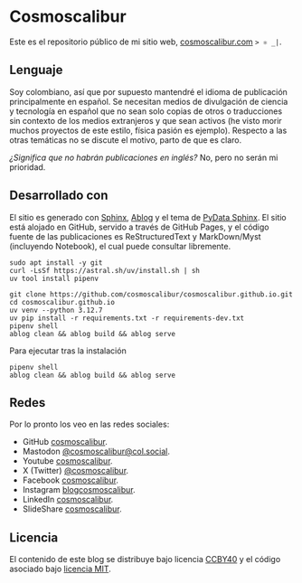 # Cosmoscalibur

Este es el repositorio público de mi sitio web,
[cosmoscalibur.com](https://www.cosmoscalibur.com) `> ⚛️ _|`.

## Lenguaje

Soy colombiano, así que por supuesto mantendré el idioma de publicación
principalmente en español. Se necesitan medios de divulgación de
ciencia y tecnología en español que no sean solo copias de otros o
traducciones sin contexto de los medios extranjeros y que sean activos
(he visto morir muchos proyectos de este estilo, física pasión es
ejemplo). Respecto a las otras temáticas no se discute el motivo, parto
de que es claro.

_¿Significa que no habrán publicaciones en inglés?_ No, pero no serán
mi prioridad.

## Desarrollado con

El sitio es generado con [Sphinx](https://www.sphinx-doc.org/),
[Ablog](https://ablog.readthedocs.io/en/stable/) y el tema de
[PyData Sphinx](https://pydata-sphinx-theme.readthedocs.io/en/stable/index.html).
El sitio está alojado en GitHub, servido a través de GitHub Pages, y el
código fuente de las publicaciones es ReStructuredText y MarkDown/Myst
(incluyendo Notebook), el cual puede consultar libremente.

    sudo apt install -y git
    curl -LsSf https://astral.sh/uv/install.sh | sh
    uv tool install pipenv

    git clone https://github.com/cosmoscalibur/cosmoscalibur.github.io.git
    cd cosmoscalibur.github.io
    uv venv --python 3.12.7
    uv pip install -r requirements.txt -r requirements-dev.txt
    pipenv shell
    ablog clean && ablog build && ablog serve

Para ejecutar tras la instalación

    pipenv shell
    ablog clean && ablog build && ablog serve

## Redes

Por lo pronto los veo en las redes sociales:

+   GitHub [cosmoscalibur](https://github.com/cosmoscalibur).
+   Mastodon [@cosmoscalibur@col.social](https://col.social/@cosmoscalibur).
+   Youtube [cosmoscalibur](https://www.youtube.com/c/CosmoscaliburCo).
+   X (Twitter) [@cosmoscalibur](http://www.twitter.com/cosmoscalibur).
+   Facebook [cosmoscalibur](http://www.facebook.com/cosmoscalibur).
+   Instagram [blogcosmoscalibur](https://www.instagram.com/cosmoscalibur/).
+   LinkedIn [cosmoscalibur](https://co.linkedin.com/in/cosmoscalibur).
+   SlideShare [cosmoscalibur](www.slideshare.net/cosmoscalibur).

## Licencia

El contenido de este blog se distribuye bajo licencia
[CCBY40](https://creativecommons.org/licenses/by/4.0/deed.es) y el
código asociado bajo [licencia MIT](LICENSE).
